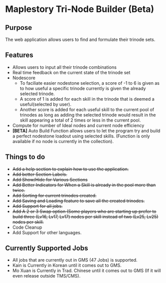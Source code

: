 # Maplestory Tri-Node Builder (Beta)

## Purpose
The web application allows users to find and formulate their trinode sets.

## Features

- Allows users to input all their trinode combinations
- Real time feedback on the current state of the trinode set
- Nodescore
  - To faciliate easier nodestone selection, a score of -1 to 6 is given as to how useful a specific trinode currently is given the already selected trinode. 
  - A score of 1 is added for each skill in the trinode that is deemed a useful(selected by user). 
  - Another score is added for each useful skill to the current pool of trinodes as long as adding the selected trinode would result in the skill appearing a total of 2 times or less in the current pool.
- Compute for number of Ideal nodes and current node efficiency
- **[BETA]** Auto Build Function allows users to let the program try and build a perfect nodestone loadout using selected skills. (Function is only available if no node is currently in the collection).

## Things to do

- ~~Add a help section to explain how to use the application.~~
- ~~Add better Section Labels.~~
- ~~Add Show/Hide for Various Sections~~
- ~~Add Better Indicators for When a Skill is already in the pool more than twice.~~
- ~~Add Sorting for current trinodes created.~~
- ~~Add Saving and Loading feature to save all the created trinodes.~~
- ~~Add Support for all jobs.~~
- ~~Add A 2 or 3 Swap option (Some players who are starting up prefer to build three (Lv16, Lv17, Lv17) nodes per skill instead of two (Lv25, Lv25) nodes per skill.~~
- Code Cleanup
- Add Support for other languages.

## Currently Supported Jobs

- All jobs that are currently out in GMS (47 Jobs) is supported.
- Kain is Currently in Korean until it comes out to GMS.
- Mo Xuan is Currently in Trad. Chinese until it comes out to GMS (If it will even release outside TMS/CMS).

